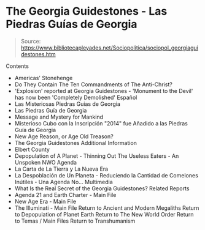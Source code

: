 # The Georgia Guidestones - Las Piedras Guías de Georgia

> Source: https://www.bibliotecapleyades.net/Sociopolitica/sociopol_georgiaguidestones.htm

Contents
- Americas' Stonehenge
- Do They Contain The Ten Commandments of The Anti-Christ?
- 'Explosion' reported at Georgia Guidestones - 'Monument to the Devil' has now been 'Completely Demolished'
Español
- Las Misteriosas Piedras Guias de Georgia
- Las Piedras Guía de Georgia
- Message and Mystery for Mankind
- Misterioso Cubo con la Inscripción "2014" fue Añadido a las Piedras Guía de Georgia
- New Age Reason, or Age Old Treason?
- The Georgia Guidestones
Additional Information
- Elbert County
- Depopulation of A Planet - Thinning Out The Useless Eaters - An Unspoken NWO Agenda
- La Carta de La Tierra y La Nueva Era
- La Despoblación de Un Planeta - Reduciendo la Cantidad de Comelones Inútiles - Una Agenda No...
Multimedia
- What Is the Real Secret of the Georgia Guidestones?
Related Reports
- Agenda 21 and Earth Charter - Main File
- New Age Era - Main File
- The Illuminati - Main File
Return to Ancient and Modern Megaliths
Return to Depopulation of Planet Earth
Return to The New World Order
Return to Temas / Main Files
Return to Transhumanism
